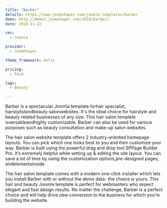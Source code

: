 ```yaml
---
title: "Barber"
details: https://www.joomshaper.com/joomla-templates/barber
demo: http://demo2.joomshaper.com/2019/barber/
date: 2019-11-22

cms: 
  - Joomla

provider:
  - JoomShaper

theme_framework: Helix

pricing:
  - Paid

tags:
  - Beauty

---
```


Barber is a spectacular Joomla template forhair specialist, hairstylistandbeauty salonwebsites. It's the ideal choice for hairstyle and beauty related businesses of any size. This hair salon template isversatileandhighly customizable. Barber can also be used for various purposes such as beauty consultation and make-up salon websites.

The hair salon website template offers 2 industry-oriented homepage layouts. You can pick which one looks best to you and then customize your way. Barber is built using the powerful drag and drop tool SPPage Builder Pro. It’s extremely helpful while setting up & editing the site layout. You can save a lot of time by using the customization options,pre-designed pages, andelementsinside.

The hair salon template comes with a modern one-click installer which lets you install Barber with or without the demo data- the choice is yours. This hair and beauty Joomla template is perfect for webmasters who expect elegant and fast design results. No matter the challenge, Barber is a perfect choice and will help drive new conversion to the business for which you’re building the website.





